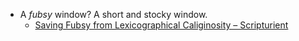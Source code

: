 - A _fubsy_ window? A short and stocky window.
	- [Saving Fubsy from Lexicographical Caliginosity – Scripturient](http://ianchadwick.com/blog/saving-fubsy-from-lexicographical-caliginosity/)